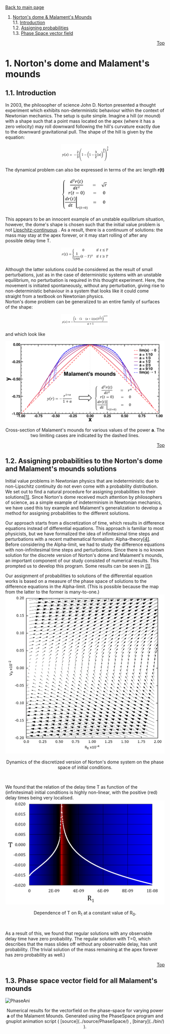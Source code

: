 <a id='Top'></a>[Back to main page](../README.md)

1. [Norton's dome & Malament's Mounds](#background)<br />
    1.1. [Introduction](#background_Intro)<br />
    1.2. [Assigning probabilities](#background_Prob)<br />
    1.3. [Phase Space vector field](#background_Phase)<br />

<div ALIGN="right"  > 
    
[Top](#Top)  </div>

# <a id='background'></a> 1. Norton's dome and Malament's mounds  

##  <a id='background_Intro'></a> 1.1. Introduction
In 2003, the philosopher of science John D. Norton presented a thought experiment which exhibits non-deterministic behaviour 
within the context of Newtonian mechanics. The setup is quite simple. Imagine a hill (or mound) with a shape such that a point 
mass located on the apex (where it has a zero velocity) may roll downward following the hill's curvature exactly due to the 
downward gravitational pull. The shape of the hill is given by the equation:
<p align="center"> <img src="../images/DomeEquation.png" width=30% height=30% /> </p>

The dynamical problem can also be expressed in terms of the arc length **r(t)**
<p align="center"><img src="../images/rProblem.png" width=30% height=30% alignment="center"/></p>

This appears to be an innocent example of an unstable equilibrium situation, however, the dome's shape is chosen such that 
the initial value problem is not 
[Lipschitz-continuous](https://en.wikipedia.org/wiki/Lipschitz_continuity)
. As a result, 
there is a continuum of solutions: the mass may stay at the apex forever, or it may start rolling of after any possible 
delay time T.<br /> 
<p align="center"><img src="../images/Solutions.png" width=30% height=30% /></p>

Although the latter solutions could be considered as the result of small perturbations, just as in the case of deterministic 
systems with an unstable equilibrium, no perturbation is required in this thought experiment. Here, the movement is initiated 
spontaneously, without any perturbation, giving rise to non-deterministic behaviour in a system that looks like it could come straight 
from a textbook on Newtonian physics.<br />
Norton's dome problem can be generalized to an entire family of surfaces of the shape:
<p align="center"><img src="../images/MalamentEquation.png" width=30% height=30% /></p>
and which look like

![MalamentMounds](../images/Mounds.png)
<p align="center" width=60%>
Cross-section of Malament's mounds for various values of the power <b>a</b>. The two limiting cases are 
indicated by the dashed lines.</p>
<div ALIGN="right"  > 
    
[Top](#Top)  </div>

## <a id='background_Prob'></a> 1.2. Assigning probabilities to the Norton's dome and Malament's mounds solutions
Initial value problems in Newtonian physics that are indeterministic due to non-Lipschitz continuity do not even come with a probability distribution.
We set out to find a natural procedure for assigning probabilities to their solutions[\[1\]](3_ReferenceList.md#ref_DS1).
Since Norton's dome received much attention by philosophers of science, as a simple example of indeterminism in Newtonian mechanics, we have used this toy example and Malament's generalization to develop a method for assigning probabilities to the different solutions.<br />

Our approach starts from a discretization of time, which results in difference equations instead of differential equations.
This approach is familiar to most physicists, but we have formalized the idea of infinitesimal time steps and perturbations with a recent mathematical 
formalism: Alpha-theory[\[4\]](3_ReferenceList.md#ref_NonSA).
Before considering the Alpha-limit, we had to study the difference equations with non-infinitesimal time steps and perturbations.
Since there is no known solution for the discrete version of Norton's dome and Malament's mounds, an important component of our study consisted of numerical results.
This prompted us to develop this program. Some results can be seen in [\[1\]](3_ReferenceList.md#ref_DS1).

Our assignment of probabilities to solutions of the differential equation works is based on a measure of the phase space of solutions 
to the difference equations in the Alpha-limit. (This is possible because the map from the latter to the former is many-to-one.)
![PhaseSpace](../images/PhaseSpace.png)
<p align="center" width=60%>
Dynamics of the discretized version of Norton's dome system on the phase space of initial conditions.</p>
<br />

We found that the relation of the delay time T as function of the (infinitesimal) initial conditions is highly non-linear, with the positive 
(red) delay times being very localised.
![DelayDist](../images/NonLinearDelay.png)
<p align="center" width=60%>
Dependence of T on R<sub>1</sub> at a constant value of R<sub>0</sub>.</p>
<br />

As a result of this, we found that regular solutions with any observable delay time have zero probability.
The regular solution with T=0, which describes that the mass slides off without any observable delay, has unit probability.
(The trivial solution of the mass remaining at the apex forever has zero probability as well.)
<br />
<div ALIGN="right"  > 
    
[Top](#Top)  </div>

## <a id='background_Phase'></a> 1.3. Phase space vector field for all Malament's mounds

![PhaseAni](../images/PhaseSpaceMalAni.gif) 
<div align="center" width=60%>
Numerical results for the vectorfield on the phase-space for varying power
<b>a</b> of the Malament Mounds. Generated using the PhaseSpace program and gnuplot animation script ( 
[source](../source/PhaseSpace/) , 
[binary](../bin/)
).
</div> 

